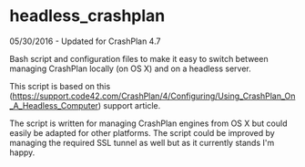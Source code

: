 headless_crashplan
==================

05/30/2016 - Updated for CrashPlan 4.7

Bash script and configuration files to make it easy to switch between managing CrashPlan locally (on OS X) and on a headless server.

This script is based on this (https://support.code42.com/CrashPlan/4/Configuring/Using_CrashPlan_On_A_Headless_Computer) support article.

The script is written for managing CrashPlan engines from OS X but could easily be adapted for other platforms.  The script could be improved by managing the required SSL tunnel as well but as it currently stands I'm happy.
